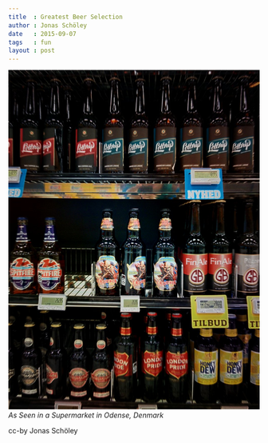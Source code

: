 ```yaml
---
title  : Greatest Beer Selection
author : Jonas Schöley
date   : 2015-09-07
tags   : fun
layout : post
---
```


![](/assets/2015-09-07-greatest_beer_selection/trooper_ale.jpg)
*As Seen in a Supermarket in Odense, Denmark*

cc-by Jonas Schöley